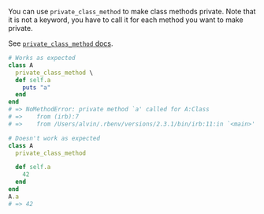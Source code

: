 You can use `private_class_method` to make class methods private. Note that it
is not a keyword, you have to call it for each method you want to make
private.

See [`private_class_method` docs][private_class_method_docs].

```ruby
# Works as expected
class A
  private_class_method \
  def self.a
    puts "a"
  end
end
# => NoMethodError: private method `a' called for A:Class
# =>    from (irb):7
# =>    from /Users/alvin/.rbenv/versions/2.3.1/bin/irb:11:in `<main>'

# Doesn't work as expected
class A
  private_class_method

  def self.a
    42
  end
end
A.a
# => 42
```

[private_class_method_docs]: http://ruby-doc.org/core-2.3.3/Module.html#method-i-private_class_method

